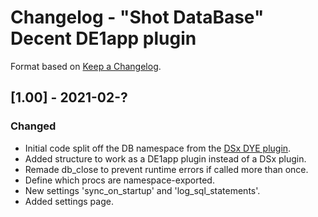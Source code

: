 # Changelog - "Shot DataBase" Decent DE1app plugin

Format based on [Keep a Changelog](https://keepachangelog.com/en/1.0.0/).

## [1.00] - 2021-02-?

### Changed
- Initial code split off the DB namespace from the [DSx DYE plugin](https://github.com/ebengoechea/dye_de1app_dsx_plugin/blob/main/changelog.md).
- Added structure to work as a DE1app plugin instead of a DSx plugin.
- Remade db_close to prevent runtime errors if called more than once.
- Define which procs are namespace-exported.
- New settings 'sync_on_startup' and 'log_sql_statements'.
- Added settings page.